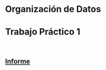 # Organización de Datos
# Trabajo Práctico 1
&nbsp;

## [Informe](https://www.sharelatex.com/project/58dffc19eaaa4e9520b117ff)
